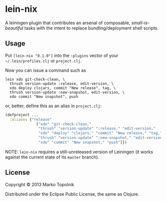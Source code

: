 # lein-nix

A leiningen plugin that contributes an arsenal of composable, *small-is-beautiful* tasks with the intent to replace bundling/deployment shell scripts.

## Usage

Put `[lein-nix "0.1.0"]` into the `:plugins` vector of your `~/.lein/profiles.clj` or `project.clj`.

Now you can issue a command such as
```
lein xdo git-check-clean, \
  thrush version-update :release, edit-version, \
  xdo deploy clojars, commit "New release", tag, \
  thrush version-update :new-snapshot, edit-version, \
  xdo commit "New snapshot", push
```
or, better, define this as an alias in `project.clj`:
```clojure
(defproject ...
  :aliases {"release"
              ["xdo" "git-check-clean,"
               "thrush" "version-update" ":release," "edit-version,"
               "xdo" "deploy" "clojars," "commit" "New release," "tag,"
               "thrush" "version-update" ":new-snapshot," "edit-version,"
               "xdo" "commit" "New snapshot," "push"]})
```
NOTE: `lein-nix` requires a still-unreleased version of Leiningen (it works against the current state of its `master` branch).

## License

Copyright © 2013 Marko Topolnik

Distributed under the Eclipse Public License, the same as Clojure.
